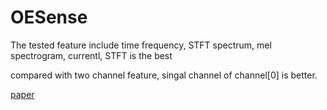 # OESense
The tested feature include time frequency, STFT spectrum, mel spectrogram, currentl, STFT is the best

compared with two channel feature, singal channel of channel[0] is better.

[paper](https://www.researchgate.net/publication/352713439_OESense_employing_occlusion_effect_for_in-ear_human_sensing)

